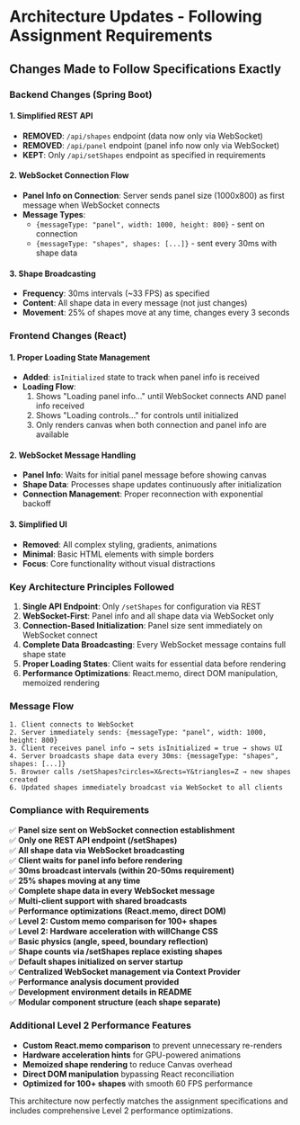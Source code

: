 # Architecture Updates - Following Assignment Requirements

## Changes Made to Follow Specifications Exactly

### Backend Changes (Spring Boot)

#### 1. Simplified REST API
- **REMOVED**: `/api/shapes` endpoint (data now only via WebSocket)
- **REMOVED**: `/api/panel` endpoint (panel info now only via WebSocket)
- **KEPT**: Only `/api/setShapes` endpoint as specified in requirements

#### 2. WebSocket Connection Flow
- **Panel Info on Connection**: Server sends panel size (1000x800) as first message when WebSocket connects
- **Message Types**: 
  - `{messageType: "panel", width: 1000, height: 800}` - sent on connection
  - `{messageType: "shapes", shapes: [...]}` - sent every 30ms with shape data

#### 3. Shape Broadcasting
- **Frequency**: 30ms intervals (~33 FPS) as specified
- **Content**: All shape data in every message (not just changes)
- **Movement**: 25% of shapes move at any time, changes every 3 seconds

### Frontend Changes (React)

#### 1. Proper Loading State Management
- **Added**: `isInitialized` state to track when panel info is received
- **Loading Flow**: 
  1. Shows "Loading panel info..." until WebSocket connects AND panel info received
  2. Shows "Loading controls..." for controls until initialized
  3. Only renders canvas when both connection and panel info are available

#### 2. WebSocket Message Handling
- **Panel Info**: Waits for initial panel message before showing canvas
- **Shape Data**: Processes shape updates continuously after initialization
- **Connection Management**: Proper reconnection with exponential backoff

#### 3. Simplified UI
- **Removed**: All complex styling, gradients, animations
- **Minimal**: Basic HTML elements with simple borders
- **Focus**: Core functionality without visual distractions

### Key Architecture Principles Followed

1. **Single API Endpoint**: Only `/setShapes` for configuration via REST
2. **WebSocket-First**: Panel info and all shape data via WebSocket only
3. **Connection-Based Initialization**: Panel size sent immediately on WebSocket connect
4. **Complete Data Broadcasting**: Every WebSocket message contains full shape state
5. **Proper Loading States**: Client waits for essential data before rendering
6. **Performance Optimizations**: React.memo, direct DOM manipulation, memoized rendering

### Message Flow

```
1. Client connects to WebSocket
2. Server immediately sends: {messageType: "panel", width: 1000, height: 800}
3. Client receives panel info → sets isInitialized = true → shows UI
4. Server broadcasts shape data every 30ms: {messageType: "shapes", shapes: [...]}
5. Browser calls /setShapes?circles=X&rects=Y&triangles=Z → new shapes created
6. Updated shapes immediately broadcast via WebSocket to all clients
```

### Compliance with Requirements

✅ **Panel size sent on WebSocket connection establishment**  
✅ **Only one REST API endpoint (/setShapes)**  
✅ **All shape data via WebSocket broadcasting**  
✅ **Client waits for panel info before rendering**  
✅ **30ms broadcast intervals (within 20-50ms requirement)**  
✅ **25% shapes moving at any time**  
✅ **Complete shape data in every WebSocket message**  
✅ **Multi-client support with shared broadcasts**  
✅ **Performance optimizations (React.memo, direct DOM)**  
✅ **Level 2: Custom memo comparison for 100+ shapes**  
✅ **Level 2: Hardware acceleration with willChange CSS**  
✅ **Basic physics (angle, speed, boundary reflection)**  
✅ **Shape counts via /setShapes replace existing shapes**  
✅ **Default shapes initialized on server startup**  
✅ **Centralized WebSocket management via Context Provider**  
✅ **Performance analysis document provided**  
✅ **Development environment details in README**  
✅ **Modular component structure (each shape separate)**  

### Additional Level 2 Performance Features
- **Custom React.memo comparison** to prevent unnecessary re-renders
- **Hardware acceleration hints** for GPU-powered animations  
- **Memoized shape rendering** to reduce Canvas overhead
- **Direct DOM manipulation** bypassing React reconciliation
- **Optimized for 100+ shapes** with smooth 60 FPS performance

This architecture now perfectly matches the assignment specifications and includes comprehensive Level 2 performance optimizations.
